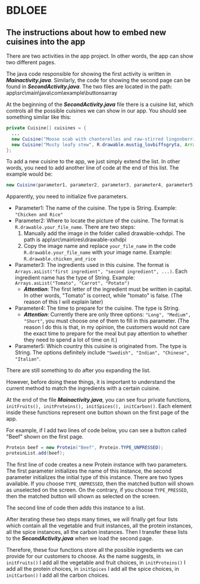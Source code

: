 # BDLOEE

## The instructions about how to embed new cuisines into the app

There are two activities in the app project. In other words, the app can show two different pages.

The java code responsible for showing the first activity is written in ***Mainactivity.java***. Similarly, the code for showing the second page can be found in ***SecondActivity.java***. The two files are located in the path: app\\src\\main\\java\\com\\example\\buttonsarray

At the beginning of the ***SecondActivity.java*** file there is a cuisine list, which controls all the possible cuisines we can show in our app. You should see something similar like this:

```java
private Cuisine[] cuisines = {
  ...
  new Cuisine("Moose scab with chanterelles and raw-stirred lingonberries", R.drawable.moose_scab_with_chanterelles_and_raw_stirred_lingonberries, Arrays.asList("Mushroom", "Butter", "Black Pepper", "Onion", "Cream", "Soy Sauce", "Berry", "Sugar", "Potato"), "Short", "Swedish"),
  new Cuisine("Musty leafy stew", R.drawable.mustig_lovbiffsgryta, Arrays.asList("Beef", "Butter", "Tomato", "Soy Sauce", "Cream"), "Long", "Swedish")
};
```
To add a new cuisine to the app, we just simply extend the list. In other words,
you need to add another line of code at the end of this list. The example would be:

```java
new Cuisine(parameter1, parameter2, parameter3, parameter4, parameter5)
```

Apparently, you need to initialize five parameters.

* Parameter1: The name of the cuisine. The type is String. Example: `"Chicken and Rice"`
* Parameter2: Where to locate the picture of the cuisine. The format is `R.drawable.your_file_name`. There are two steps:
  1. Manually add the image in the folder called drawable-xxhdpi. The path is app\src\main\res\drawable-xxhdpi
  2. Copy the image name and replace `your_file_name` in the code `R.drawable.your_file_name` with your image name. Example: `R.drawable.chicken_and_rice`
* Parameter3: The ingredients used in this cuisine. The format is `Arrays.asList("first ingredient", "second ingredient", ...)`. Each ingredient name has the type of String. Example: `Arrays.asList("Tomato", "Carrot", "Potato")`
  * ***Attention***: The first letter of the ingredient must be written in capital. In other words, "Tomato" is correct, while "tomato" is false. (The reason of this I will explain later)
* Parameter4: The time to prepare for the cuisine. The type is String.
  * ***Attention***: Currently there are only three options: `"Long", "Medium", "Short"`, you must choose one of them to fill in this parameter. (The reason I do this is that, in my opinion, the customers would not care the exact time to prepare for the meal but pay attention to whether they need to spend a lot of time on it.)
* Parameter5: Which country this cuisine is originated from. The type is String. The options definitely include `"Swedish", "Indian", "Chinese", "Italian"`.

There are still something to do after you expanding the list.

However, before doing these things, it is important to understand the current method to match the ingredients with a certain cuisine.

At the end of the file ***Mainactivity.java***, you can see four private functions, `initFruits(), initProteins(), initSpices(), initCarbon()`. Each element inside these functions represent one button shown on the first page of the app.

For example, if I add two lines of code below, you can see a button called "Beef" shown on the first page.

```java
Protein beef = new Protein("Beef", Protein.TYPE_UNPRESSED);
proteinList.add(beef);
```

The first line of code creates a new Protein instance with two parameters. The first parameter initializes the name of this instance, the second parameter initializes the initial type of this instance. There are two types available. If you choose `TYPE_UNPRESSED`, then the matched button will shown as unselected on the screen. On the contrary, if you choose `TYPE_PRESSED`, then the matched button will shown as selected on the screen.

The second line of code then adds this instance to a list.

After iterating these two steps many times, we will finally get four lists which contain all the vegetable and fruit instances, all the protein instances, all the spice instances, all the carbon instances. Then I transfer these lists to the ***SecondActivity.java*** when we load the second page.

Therefore, these four functions store all the possible ingredients we can provide for our customers to choose. As the name suggests, in `initFruits()` I add all the vegetable and fruit choices, in `initProteins()` I add all the protein choices, in `initSpices` I add all the spice choices, in `initCarbon()` I add all the carbon choices.
